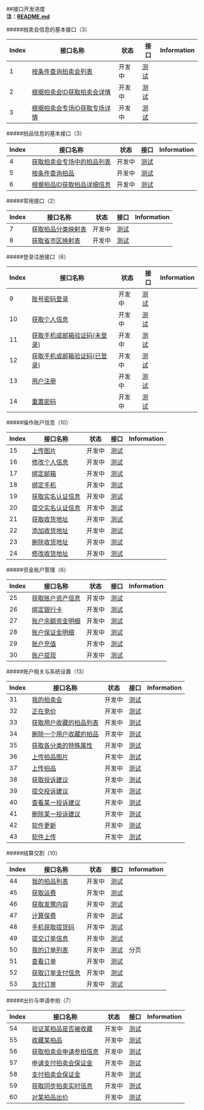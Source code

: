 ##接口开发进度  
**注：[README.md](README.md)**   

#####拍卖会信息的基本接口（3）

|Index| 接口名称 | 状态 | 接口 | Information |
|-----|----------|------|------|-----|
|1| [按条件查询拍卖会列表](首页/拍卖会信息相关接口.md) |开发中| [测试](http://60.191.203.80/phones/pMainAction!getAuctionMainList.htm?status=预展中&type=同步)||
|2| [根据拍卖会ID获取拍卖会详情](首页/拍卖会信息相关接口.md) |开发中| [测试]()||
|3| [根据拍卖会专场ID获取专场详情](首页/拍卖会信息相关接口.md) |开发中| [测试]()||

#####拍品信息的基本接口（3）

|Index| 接口名称 | 状态 | 接口 | Information |
|-----|----------|------|------|-----|
|4| [获取拍卖会专场中的拍品列表](首页/拍品信息相关接口.md) |开发中| [测试]()|  |
|5| [按条件查询拍品](首页/拍品信息相关接口.md) |开发中| [测试](http://)| |
|6| [根据拍品ID获取拍品详细信息](首页/拍品信息相关接口.md) |开发中| [测试]()| |

#####常用接口（2）

|Index| 接口名称 | 状态 | 接口 | Information |
|-----|----------|------|------|-----|
|7| [获取拍品分类映射表](基本/常用列表获取.md#1) |开发中|[测试]()| |
|8| [获取省市区映射表](基本/常用列表获取.md#2) |开发中|[测试]()| |

#####登录注册接口（6）

|Index| 接口名称 | 状态 | 接口 | Information |
|-----|----------|------|------|-----|
|9|[账号密码登录](我/登录注册.md) |开发中| [测试](http://demo.shbgz.com/APP/app_login.aspx?m=login&mobile=15858268551&password=111111111)|  |
|10|[获取个人信息](我/登录注册.md) |开发中| [测试]()|  |
|11|[获取手机或邮箱验证码(未登录)](我/登录注册.md) |开发中| [测试]()| |
|12|[获取手机或邮箱验证码(已登录)](我/登录注册.md) |开发中| [测试]()| |
|13|[用户注册](我/登录注册.md) |开发中| [测试]()| |
|14| [重置密码](我/登录注册.md) |开发中|[测试]()| |

#####操作账户信息（10）

|Index| 接口名称 | 状态 | 接口 | Information |
|-----|----------|------|------|-----|
|15| [上传图片](我/个人信息操作.md) |开发中| [测试]()| |
|16| [修改个人信息](我/个人信息操作.md) |开发中| [测试](http://60.191.203.80/phones/pClientInfoAction!setAccountInfo.htm?sessionid=6BF2301EAC5A5A220BBB4DB88656A4AC&nickname=hhhh) | |
|17| [绑定邮箱](我/个人信息操作.md) |开发中| [测试](http://60.191.203.80/phones/pClientInfoAction!bindEmail.htm?sessionid=6BF2301EAC5A5A220BBB4DB88656A4AC&email=17717607229&checkCode=9087)||
|18| [绑定手机](我/个人信息操作.md) |开发中| [测试]() ||
|19| [获取实名认证信息](我/实名认证.md) |开发中|[测试]()  | |
|20| [提交实名认证信息](我/实名认证.md) |开发中| [测试]() | |
|21| [获取收货地址](我/收货地址管理.md) |开发中|[测试]()||
|22| [添加收货地址](我/收货地址管理.md) |开发中| [测试]()| |
|23| [删除收货地址](我/收货地址管理.md) |开发中| [测试]()| |
|24| [修改收货地址](我/收货地址管理.md) |开发中|[测试]() | |

#####资金账户管理（6）

|Index| 接口名称 | 状态 | 接口 | Information |
|------|----|------|------|-----|
|25 |[获取账户资产信息](我/资金账户管理.md#0) |开发中| [测试]()| |
|26 |[绑定银行卡](我/资金账户管理.md#1) |开发中|[测试]() | |
|27 |[账户余额资金明细](我/资金账户管理.md#2) |开发中|[测试]()||
|28 |[账户保证金明细](我/资金账户管理.md#3) |开发中|[测试]()||
|29 |[账户充值](我/资金账户管理.md#4) |开发中|[测试]()||
|30 |[账户提现](我/资金账户管理.md#5) |开发中|[测试]()||

#####账户相关与系统设置（13）

|Index| 接口名称 | 状态 | 接口 | Information |
|-----|-----|------|------|-----|
|31| [我的拍卖会](我/我的拍卖会管理.md) |开发中| [测试]()| |
|32| [正在竞价](我/正在竞价管理.md) |开发中|[测试]() | |
|33| [获取用户收藏的拍品列表](我/我的收藏.md) |开发中|  [测试]() | |
|34| [删除一个用户收藏的拍品](我/我的收藏.md) |开发中| [测试]()||
|35| [获取各分类的特殊属性](我/上传拍品.md#3) |开发中| [测试]() ||
|36| [上传拍品图片](我/上传拍品.md#2) |开发中|[测试]() ||
|37| [上传拍品](我/上传拍品.md#5) |开发中|[测试]() ||
|38| [获取投诉建议](我/投诉建议.md#1) |开发中| [测试]() |  | 
|39| [提交投诉建议](我/投诉建议.md#2) |开发中| [测试]() | |
|40| [查看某一投诉建议](我/投诉建议.md#3) |开发中| [测试]() | | 
|41| [删除某一投诉建议](我/投诉建议.md#4) |开发中| [测试]() | |
|42|[软件更新](我/系统设置.md)|开发中|[测试]()| |
|43|[软件上传](我/系统设置.md)|开发中|[测试]() | |

#####结算交割（10）

|Index| 接口名称 | 状态 | 接口 | Information |
|-----|-----|------|------|-----|
|44|[我的拍品列表](我/结算交割.md#2)|开发中| [测试]()| |
|45|[获取运费](我/结算交割.md#3_1)|开发中|[测试]()  | |
|46|[获取发票内容](我/结算交割.md#3_2)|开发中|[测试]() | |
|47|[计算保费](我/结算交割.md#3_3)|开发中|[测试]() | |
|48|[手机获取提货码](我/结算交割.md#3_4)|开发中|[测试]()  | |
|49|[提交订单信息](我/结算交割.md#4)|开发中|[测试]() | | 
|50|[我的订单列表](我/结算交割.md#5) |开发中| [测试]()| 分页 |
|51|[查看订单](我/结算交割.md#6)|开发中|[测试]() | |
|52|[获取订单支付信息](我/结算交割.md#7_1)|开发中|[测试]()  | |
|53|[支付订单](我/结算交割.md#7_2)|开发中|[测试]()  | |

#####出价与申请参拍（7）

|Index| 接口名称 | 状态 | 接口 | Information |
|-----|-----|------|------|-----|
|54| [验证某拍品是否被收藏](拍卖大厅/收藏某拍品.md)|开发中| [测试]()| |
|55| [收藏某拍品](拍卖大厅/收藏某拍品.md)|开发中| [测试]()| | [测试]()| |
|56| [获取拍卖会申请参拍信息](拍卖大厅/申请参拍相关接口.md#2)|开发中| [测试]()| |
|57| [申请支付拍卖会保证金](拍卖大厅/申请参拍相关接口.md#3)|开发中| [测试]()| |
|58| [支付拍卖会保证金](拍卖大厅/申请参拍相关接口.md#4)|开发中|[测试]() ||
|59| [获取同步拍卖实时信息](拍卖大厅/申请参拍相关接口.md#5)|开发中| [测试]()| |
|60| [对某拍品出价](拍卖大厅/申请参拍相关接口.md#7)|开发中|[测试]() | |



